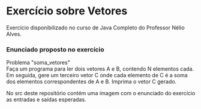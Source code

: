 <h1>Exercício sobre Vetores</h1>
<p>Exercício disponibilizado no curso de Java Completo do Professor Nélio Alves. <br></p>

<h3>Enunciado proposto no exercício</h3>
<p>Problema "soma_vetores"<br>
Faça um programa para ler dois vetores A e B, contendo N elementos cada. Em seguida, gere um 
terceiro vetor C onde cada elemento de C é a soma dos elementos correspondentes de A e B. Imprima 
o vetor C gerado.</p>

<p>No src deste repositório contém uma imagem com o enunciado do exercício as entradas e saídas esperadas.</p>
